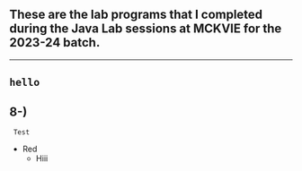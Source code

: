 ## These are the lab programs that I completed during the Java Lab sessions at MCKVIE for the 2023-24 batch.
---
`hello`
---------------
8-)
--------------
<code style="colour : Aqua"> Test</code>

+ Red
  * Hiii
